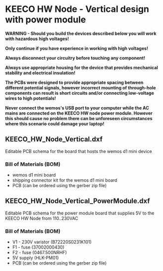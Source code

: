 # KEECO HW Node - Vertical design with power module

**WARNING - Should you build the devices described below you will work with hazardous high voltages!**

**Only continue if you have experience in working with high voltages!** 

**Always disconnect your circuitry before touching any component!** 

**Always use appropriate housing for the device that provides mechanical stability and electrical insulation!**

**The PCBs were designed to provide appropriate spacing between different potential signals, however incorrect mounting of through-hole components can result is short circuits and/or connecting low-voltage wires to high potentials!**

**Never connect the wemos's USB port to your computer while the AC mains are connected on the KEECO HW node power module. However this should cause no problem there can be unforeseen circumstances where this scenario could damage your laptop!**


## KEECO_HW_Node_Vertical.dxf
Editable PCB schema for the board that hosts the wemos d1 mini device


### Bill of Materials (BOM)
- wemos d1 mini board
- shipping connector kit for the wemos d1 mini board
- PCB (can be ordered using the gerber zip file)



## KEECO_HW_Node_Vertical_PowerModule.dxf
Editable PCB schema for the power module board that supplies 5V to the KEECO HW Node from 110..230VAC


### Bill of Materials (BOM)
- V1 - 230V varistor (B72220S0231K101)
- F1 - fuse (37002000430)
- F2 - fuse (0467.500NRHF)
- 5V supply (HLK-PM01)
- PCB (can be ordered using the gerber zip file) 
